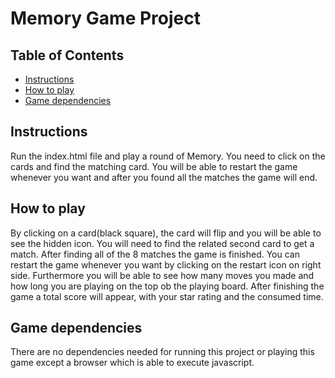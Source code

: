 # Memory Game Project

## Table of Contents

* [Instructions](#instructions)
* [How to play](#Howtoplay)
* [Game dependencies](#GameDependancies)


## Instructions

Run the index.html file and play a round of Memory. You need to click on the cards and find the matching card. You will be able to restart the game whenever you want and after you found all the matches the game will end.

 
## How to play

By clicking on a card(black square), the card will flip and you will be able to see the hidden icon. You will need to find the related second card to get a match. After finding all of the 8 matches the game is finished. You can restart the game whenever you want by clicking on the restart icon on right side. Furthermore you will be able to see how many moves you made and how long you are playing on the top ob the playing board. After finishing the game a total score will appear, with your star rating and the consumed time. 

## Game dependencies

There are no dependencies needed for running this project or playing this game except a browser which is able to execute javascript.
